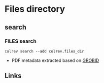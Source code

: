 # Files directory


## search

### FILES  search

```
colrev search --add colrev.files_dir
```

- PDF metadata extracted based on [GROBID](https://github.com/kermitt2/grobid)

## Links
